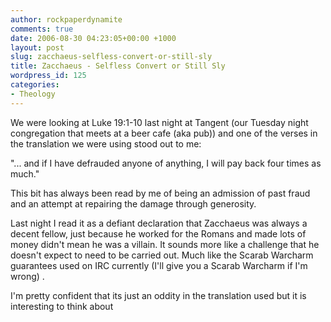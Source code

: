 ```yaml
---
author: rockpaperdynamite
comments: true
date: 2006-08-30 04:23:05+00:00 +1000
layout: post
slug: zacchaeus-selfless-convert-or-still-sly
title: Zacchaeus - Selfless Convert or Still Sly
wordpress_id: 125
categories:
- Theology
---
```


We were looking at Luke 19:1-10 last night at Tangent (our Tuesday night congregation that meets at a beer cafe (aka pub)) and one of the verses in the translation we were using stood out to me:

"... and if I have defrauded anyone of anything, I will pay back four times as much."

This bit has always been read by me of being an admission of past fraud and an attempt at repairing the damage through generosity.

Last night I read it as a defiant declaration that Zacchaeus was always a decent fellow, just because he worked for the Romans and made lots of money didn't mean he was a villain. It sounds more like a challenge that he doesn't expect to need to be carried out. Much like the Scarab Warcharm guarantees used on IRC currently (I'll give you a Scarab Warcharm if I'm wrong) .

I'm pretty confident that its just an oddity in the translation used but it is interesting to think about
